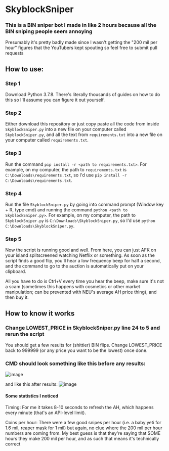 # SkyblockSniper

### This is a BIN sniper bot I made in like 2 hours because all the BIN sniping people seem annoying
Presumably it's pretty badly made since I wasn't getting the "200 mil per hour" figures that the YouTubers kept spouting so feel free to submit pull requests

## How to use:
### Step 1
Download Python 3.7.8. There's literally thousands of guides on how to do this so I'll assume you can figure it out yourself.

### Step 2
Either download this repository or just copy paste all the code from inside `SkyblockSniper.py` into a new file on your computer called `SkyblockSniper.py`, and all the text from `requirements.txt` into a new file on your computer called `requirements.txt`.

### Step 3
Run the command `pip install -r <path to requirements.txt>`. For example, on my computer, the path to `requirements.txt` is `C:\Downloads\requirements.txt`, so I'd use `pip install -r C:\Downloads\requirements.txt`.

### Step 4
Run the file `SkyblockSniper.py` by going into command prompt (Window key + R, type cmd) and running the command `python <path to SkyblockSniper.py>`. For example, on my computer, the path to `SkyblockSniper.py` is `C:\Downloads\SkyblockSniper.py`, so I'd use `python C:\Downloads\SkyblockSniper.py`.

### Step 5
Now the script is running good and well. From here, you can just AFK on your island splitscreened watching Netflix or something. As soon as the script finds a good flip, you'll hear a low frequency beep for half a second, and the command to go to the auction is automatically put on your clipboard.

All you have to do is Ctrl+V every time you hear the beep, make sure it's not a scam (sometimes this happens with cosmetics or other market manipulation; can be prevented with NEU's average AH price thing), and then buy it.

## How to know it works
### Change LOWEST_PRICE in SkyblockSniper.py line 24 to 5 and rerun the script
You should get a few results for (shittier) BIN flips. Change LOWEST_PRICE back to 999999 (or any price you want to be the lowest) once done.

### CMD should look something like this before any results:
![image](https://user-images.githubusercontent.com/61282104/132627208-e14a7ec9-0373-40de-9db6-3d6b22cd4b3e.png)

and like this after results:
![image](https://user-images.githubusercontent.com/61282104/132627303-4fd16500-f424-405e-ab77-67449f90874a.png)

#### Some statistics I noticed
Timing: For me it takes 8-10 seconds to refresh the AH, which happens every minute (that's an API-level limit).

Coins per hour: There were a few good snipes per hour (i.e. a baby yeti for 1.6 mil, reaper mask for 1 mil) but again, no clue where the 200 mil per hour numbers are coming from. My best guess is that they're saying that SOME hours they make 200 mil per hour, and as such that means it's technically correct
